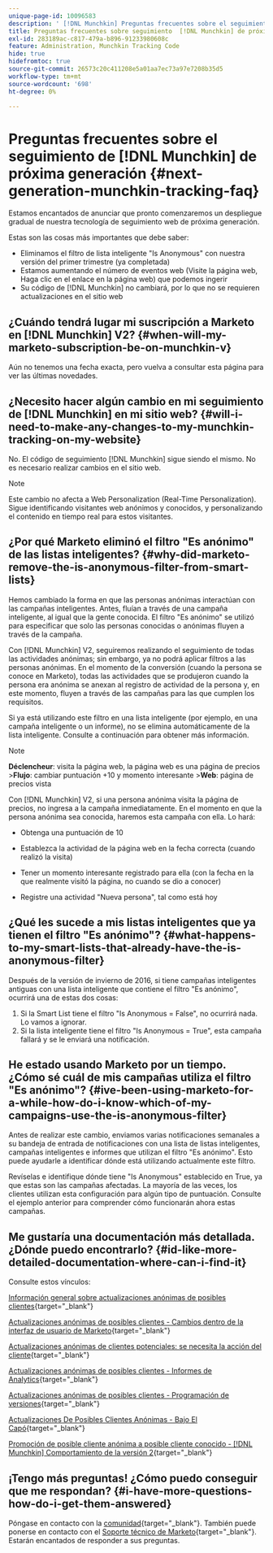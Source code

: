 ```yaml
---
unique-page-id: 10096583
description: ' [!DNL Munchkin] Preguntas frecuentes sobre el seguimiento de próxima generación - Documentos de Marketo - Documentación del producto'
title: Preguntas frecuentes sobre seguimiento  [!DNL Munchkin] de próxima generación
exl-id: 283189ac-c817-479a-b896-91233980608c
feature: Administration, Munchkin Tracking Code
hide: true
hidefromtoc: true
source-git-commit: 26573c20c411208e5a01aa7ec73a97e7208b35d5
workflow-type: tm+mt
source-wordcount: '698'
ht-degree: 0%

---
```


# Preguntas frecuentes sobre el seguimiento de [!DNL Munchkin] de próxima generación {#next-generation-munchkin-tracking-faq}

Estamos encantados de anunciar que pronto comenzaremos un despliegue gradual de nuestra tecnología de seguimiento web de próxima generación.

Estas son las cosas más importantes que debe saber:

* Eliminamos el filtro de lista inteligente &quot;Is Anonymous&quot; con nuestra versión del primer trimestre (ya completada)
* Estamos aumentando el número de eventos web (Visite la página web, Haga clic en el enlace en la página web) que podemos ingerir
* Su código de [!DNL Munchkin] no cambiará, por lo que no se requieren actualizaciones en el sitio web

## ¿Cuándo tendrá lugar mi suscripción a Marketo en [!DNL Munchkin] V2? {#when-will-my-marketo-subscription-be-on-munchkin-v}

Aún no tenemos una fecha exacta, pero vuelva a consultar esta página para ver las últimas novedades.

## ¿Necesito hacer algún cambio en mi seguimiento de [!DNL Munchkin] en mi sitio web? {#will-i-need-to-make-any-changes-to-my-munchkin-tracking-on-my-website}

No. El código de seguimiento [!DNL Munchkin] sigue siendo el mismo. No es necesario realizar cambios en el sitio web.

>[!NOTE]
>
>Este cambio no afecta a Web Personalization (Real-Time Personalization). Sigue identificando visitantes web anónimos y conocidos, y personalizando el contenido en tiempo real para estos visitantes.

## ¿Por qué Marketo eliminó el filtro &quot;Es anónimo&quot; de las listas inteligentes? {#why-did-marketo-remove-the-is-anonymous-filter-from-smart-lists}

Hemos cambiado la forma en que las personas anónimas interactúan con las campañas inteligentes. Antes, fluían a través de una campaña inteligente, al igual que la gente conocida. El filtro &quot;Es anónimo&quot; se utilizó para especificar que solo las personas conocidas o anónimas fluyen a través de la campaña.

Con [!DNL Munchkin] V2, seguiremos realizando el seguimiento de todas las actividades anónimas; sin embargo, ya no podrá aplicar filtros a las personas anónimas. En el momento de la conversión (cuando la persona se conoce en Marketo), todas las actividades que se produjeron cuando la persona era anónima se anexan al registro de actividad de la persona y, en este momento, fluyen a través de las campañas para las que cumplen los requisitos.

Si ya está utilizando este filtro en una lista inteligente (por ejemplo, en una campaña inteligente o un informe), no se elimina automáticamente de la lista inteligente. Consulte a continuación para obtener más información.

>[!NOTE]
>
>**Déclencheur**: visita la página web, la página web es una página de precios
>&#x200B;>**Flujo**: cambiar puntuación +10 y momento interesante
>&#x200B;>**Web**: página de precios vista
>
>Con [!DNL Munchkin] V2, si una persona anónima visita la página de precios, no ingresa a la campaña inmediatamente. En el momento en que la persona anónima sea conocida, haremos esta campaña con ella. Lo hará:
>
>* Obtenga una puntuación de 10
>
>* Establezca la actividad de la página web en la fecha correcta (cuando realizó la visita)
>
>* Tener un momento interesante registrado para ella (con la fecha en la que realmente visitó la página, no cuando se dio a conocer)
>
>* Registre una actividad &quot;Nueva persona&quot;, tal como está hoy

## ¿Qué les sucede a mis listas inteligentes que ya tienen el filtro &quot;Es anónimo&quot;? {#what-happens-to-my-smart-lists-that-already-have-the-is-anonymous-filter}

Después de la versión de invierno de 2016, si tiene campañas inteligentes antiguas con una lista inteligente que contiene el filtro &quot;Es anónimo&quot;, ocurrirá una de estas dos cosas:

1. Si la Smart List tiene el filtro &quot;Is Anonymous = False&quot;, no ocurrirá nada. Lo vamos a ignorar.
1. Si la lista inteligente tiene el filtro &quot;Is Anonymous = True&quot;, esta campaña fallará y se le enviará una notificación.

## He estado usando Marketo por un tiempo. ¿Cómo sé cuál de mis campañas utiliza el filtro &quot;Es anónimo&quot;? {#ive-been-using-marketo-for-a-while-how-do-i-know-which-of-my-campaigns-use-the-is-anonymous-filter}

Antes de realizar este cambio, enviamos varias notificaciones semanales a su bandeja de entrada de notificaciones con una lista de listas inteligentes, campañas inteligentes e informes que utilizan el filtro &quot;Es anónimo&quot;. Esto puede ayudarle a identificar dónde está utilizando actualmente este filtro.

Revíselas e identifique dónde tiene &quot;Is Anonymous&quot; establecido en True, ya que estas son las campañas afectadas. La mayoría de las veces, los clientes utilizan esta configuración para algún tipo de puntuación. Consulte el ejemplo anterior para comprender cómo funcionarán ahora estas campañas.

## Me gustaría una documentación más detallada. ¿Dónde puedo encontrarlo? {#id-like-more-detailed-documentation-where-can-i-find-it}

Consulte estos vínculos:

[Información general sobre actualizaciones anónimas de posibles clientes](https://nation.marketo.com/docs/DOC-2937){target="_blank"}

[Actualizaciones anónimas de posibles clientes - Cambios dentro de la interfaz de usuario de Marketo](https://nation.marketo.com/docs/DOC-2938){target="_blank"}

[Actualizaciones anónimas de clientes potenciales: se necesita la acción del cliente](https://nation.marketo.com/docs/DOC-2939){target="_blank"}

[Actualizaciones anónimas de posibles clientes - Informes de Analytics](https://nation.marketo.com/docs/DOC-2940){target="_blank"}

[Actualizaciones anónimas de posibles clientes - Programación de versiones](https://nation.marketo.com/docs/DOC-2961){target="_blank"}

[Actualizaciones De Posibles Clientes Anónimas - Bajo El Capó](https://nation.marketo.com/docs/DOC-2962){target="_blank"}

[Promoción de posible cliente anónima a posible cliente conocido - [!DNL Munchkin] Comportamiento de la versión 2](https://nation.marketo.com/docs/DOC-2963){target="_blank"}

## ¡Tengo más preguntas! ¿Cómo puedo conseguir que me respondan? {#i-have-more-questions-how-do-i-get-them-answered}

Póngase en contacto con la [comunidad](https://nation.marketo.com/){target="_blank"}. También puede ponerse en contacto con el [Soporte técnico de Marketo](https://nation.marketo.com/t5/Support/ct-p/Support){target="_blank"}. Estarán encantados de responder a sus preguntas.
